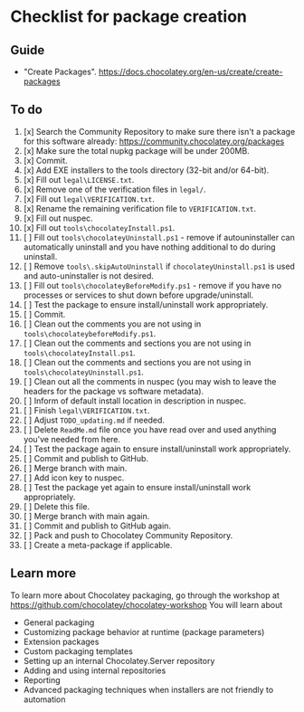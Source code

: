 ﻿# Checklist for package creation

## Guide

- "Create Packages". <https://docs.chocolatey.org/en-us/create/create-packages>

## To do

1. [x] Search the Community Repository to make sure there isn't a package for this software already: <https://community.chocolatey.org/packages>
2. [x] Make sure the total nupkg package will be under 200MB.
3. [x] Commit.
4. [x] Add EXE installers to the tools directory (32-bit and/or 64-bit).
5. [x] Fill out `legal\LICENSE.txt`.
6. [x] Remove one of the verification files in `legal/`.
7. [x] Fill out `legal\VERIFICATION.txt`.
8. [x] Rename the remaining verification file to `VERIFICATION.txt`.
9. [x] Fill out nuspec.
10. [x] Fill out `tools\chocolateyInstall.ps1`.
11. [ ] Fill out `tools\chocolateyUninstall.ps1` - remove if autouninstaller can automatically uninstall and you have nothing additional to do during uninstall.
12. [ ] Remove `tools\.skipAutoUninstall` if `chocolateyUninstall.ps1` is used and auto-uninstaller is not desired.
13. [ ] Fill out `tools\chocolateyBeforeModify.ps1` - remove if you have no processes or services to shut down before upgrade/uninstall.
14. [ ] Test the package to ensure install/uninstall work appropriately.
15. [ ] Commit.
16. [ ] Clean out the comments you are not using in `tools\chocolateybeforeModify.ps1`.
17. [ ] Clean out the comments and sections you are not using in `tools\chocolateyInstall.ps1`.
18. [ ] Clean out the comments and sections you are not using in `tools\chocolateyUninstall.ps1`.
19. [ ] Clean out all the comments in nuspec (you may wish to leave the headers for the package vs software metadata).
20. [ ] Inform of default install location in description in nuspec.
21. [ ] Finish `legal\VERIFICATION.txt`.
22. [ ] Adjust `TODO_updating.md` if needed.
23. [ ] Delete `ReadMe.md` file once you have read over and used anything you've needed from here.
24. [ ] Test the package again to ensure install/uninstall work appropriately.
25. [ ] Commit and publish to GitHub.
26. [ ] Merge branch with main.
27. [ ] Add icon key to nuspec.
28. [ ] Test the package yet again to ensure install/uninstall work appropriately.
29. [ ] Delete this file.
30. [ ] Merge branch with main again.
31. [ ] Commit and publish to GitHub again.
32. [ ] Pack and push to Chocolatey Community Repository.
33. [ ] Create a meta-package if applicable.

## Learn more

To learn more about Chocolatey packaging, go through the workshop at <https://github.com/chocolatey/chocolatey-workshop>
You will learn about

- General packaging
- Customizing package behavior at runtime (package parameters)
- Extension packages
- Custom packaging templates
- Setting up an internal Chocolatey.Server repository
- Adding and using internal repositories
- Reporting
- Advanced packaging techniques when installers are not friendly to automation
